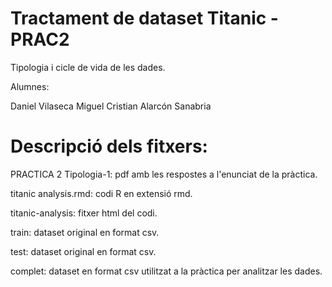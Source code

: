 # Tractament de dataset Titanic - PRAC2

Tipologia i cicle de vida de les dades.

Alumnes:

Daniel Vilaseca Miguel
Cristian Alarcón Sanabria

# Descripció dels fitxers:

PRACTICA 2 Tipologia-1: pdf amb les respostes a l'enunciat de la pràctica.

titanic analysis.rmd: codi R en extensió rmd.

titanic-analysis: fitxer html del codi.

train: dataset original en format csv.

test: dataset original en format csv.

complet: dataset en format csv utilitzat a la pràctica per analitzar les dades.
